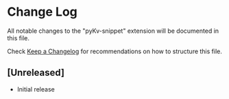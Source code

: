 # Change Log

All notable changes to the "pyKv-snippet" extension will be documented in this file.

Check [Keep a Changelog](http://keepachangelog.com/) for recommendations on how to structure this file.

## [Unreleased]

- Initial release